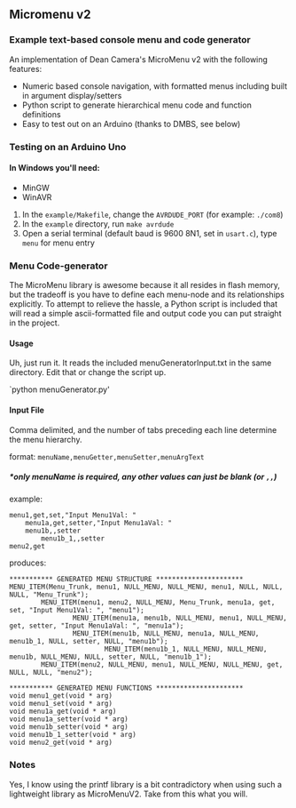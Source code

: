 ## Micromenu v2
### Example text-based console menu and code generator

An implementation of Dean Camera's MicroMenu v2 with the following features:
- Numeric based console navigation, with formatted menus including built in argument display/setters
- Python script to generate hierarchical menu code and function definitions
- Easy to test out on an Arduino (thanks to DMBS, see below)

### Testing on an Arduino Uno
#### In Windows you'll need:
- MinGW
- WinAVR

1. In the `example/Makefile`, change the `AVRDUDE_PORT` (for example: `./com8`)
2. In the `example` directory, run `make avrdude`
3. Open a serial terminal (default baud is 9600 8N1, set in `usart.c`), type `menu` for menu entry


### Menu Code-generator
The MicroMenu library is awesome because it all resides in flash memory, but the tradeoff is you have to define each menu-node and its relationships explicitly.
To attempt to relieve the hassle, a Python script is included that will read a simple ascii-formatted file and output code you can put straight in the project.

#### Usage
Uh, just run it. It reads the included menuGeneratorInput.txt in the same directory. Edit that or change the script up.

`python menuGenerator.py'

#### Input File
Comma delimited, and the number of tabs preceding each line determine the menu hierarchy.

format:
`menuName,menuGetter,menuSetter,menuArgText`

##### *only menuName is required, any other values can just be blank (or `,,`)

example:
```
menu1,get,set,"Input Menu1Val: "
	menu1a,get,setter,"Input Menu1aVal: "
	menu1b,,setter
		menu1b_1,,setter
menu2,get
```
produces:
```
*********** GENERATED MENU STRUCTURE **********************
MENU_ITEM(Menu_Trunk, menu1, NULL_MENU, NULL_MENU, menu1, NULL, NULL, NULL, "Menu_Trunk");
        MENU_ITEM(menu1, menu2, NULL_MENU, Menu_Trunk, menu1a, get, set, "Input Menu1Val: ", "menu1");
                MENU_ITEM(menu1a, menu1b, NULL_MENU, menu1, NULL_MENU, get, setter, "Input Menu1aVal: ", "menu1a");
                MENU_ITEM(menu1b, NULL_MENU, menu1a, NULL_MENU, menu1b_1, NULL, setter, NULL, "menu1b");
                        MENU_ITEM(menu1b_1, NULL_MENU, NULL_MENU, menu1b, NULL_MENU, NULL, setter, NULL, "menu1b_1");
        MENU_ITEM(menu2, NULL_MENU, menu1, NULL_MENU, NULL_MENU, get, NULL, NULL, "menu2");

*********** GENERATED MENU FUNCTIONS **********************
void menu1_get(void * arg)
void menu1_set(void * arg)
void menu1a_get(void * arg)
void menu1a_setter(void * arg)
void menu1b_setter(void * arg)
void menu1b_1_setter(void * arg)
void menu2_get(void * arg)
```

### Notes
Yes, I know using the printf library is a bit contradictory when using such a lightweight library as MicroMenuV2. Take from this what you will.
